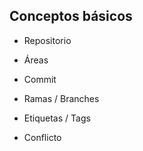 ## Conceptos básicos

* Repositorio

* Áreas

* Commit

* Ramas / Branches

* Etiquetas / Tags

* Conflicto